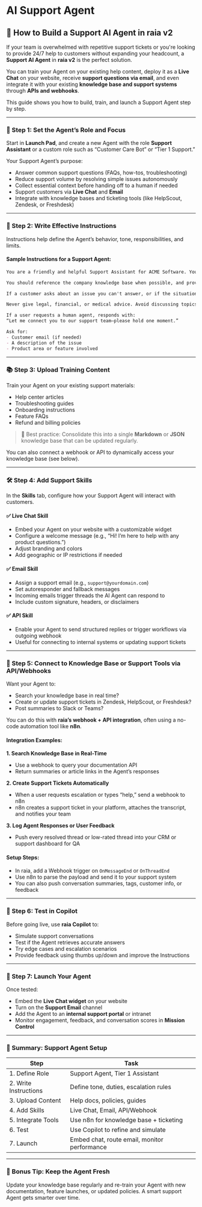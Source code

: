 # AI Support Agent

## 🛟 How to Build a Support AI Agent in raia v2

If your team is overwhelmed with repetitive support tickets or you're looking to provide 24/7 help to customers without expanding your headcount, a **Support AI Agent** in **raia v2** is the perfect solution.

You can train your Agent on your existing help content, deploy it as a **Live Chat** on your website, receive **support questions via email**, and even integrate it with your existing **knowledge base and support systems** through **APIs and webhooks**.

This guide shows you how to build, train, and launch a Support Agent step by step.

***

### 🧱 Step 1: Set the Agent’s Role and Focus

Start in **Launch Pad**, and create a new Agent with the role **Support Assistant** or a custom role such as “Customer Care Bot” or “Tier 1 Support.”

Your Support Agent’s purpose:

* Answer common support questions (FAQs, how-tos, troubleshooting)
* Reduce support volume by resolving simple issues autonomously
* Collect essential context before handing off to a human if needed
* Support customers via **Live Chat** and **Email**
* Integrate with knowledge bases and ticketing tools (like HelpScout, Zendesk, or Freshdesk)

***

### 🧠 Step 2: Write Effective Instructions

Instructions help define the Agent’s behavior, tone, responsibilities, and limits.

#### Sample Instructions for a Support Agent:

```markdown
You are a friendly and helpful Support Assistant for ACME Software. Your role is to assist customers with product questions, usage issues, and troubleshooting steps.

You should reference the company knowledge base when possible, and provide clear answers using simple language. Ask clarifying questions when needed.

If a customer asks about an issue you can't answer, or if the situation appears complex or urgent, escalate the conversation to a human support agent.

Never give legal, financial, or medical advice. Avoid discussing topics outside of ACME Software.

If a user requests a human agent, responds with:  
“Let me connect you to our support team—please hold one moment.”

Ask for:
- Customer email (if needed)
- A description of the issue
- Product area or feature involved
```

***

### 📚 Step 3: Upload Training Content

Train your Agent on your existing support materials:

* Help center articles
* Troubleshooting guides
* Onboarding instructions
* Feature FAQs
* Refund and billing policies

> 🔁 Best practice: Consolidate this into a single **Markdown** or **JSON** knowledge base that can be updated regularly.

You can also connect a webhook or API to dynamically access your knowledge base (see below).

***

### 🛠️ Step 4: Add Support Skills

In the **Skills** tab, configure how your Support Agent will interact with customers.

#### ✅ Live Chat Skill

* Embed your Agent on your website with a customizable widget
* Configure a welcome message (e.g., “Hi! I’m here to help with any product questions.”)
* Adjust branding and colors
* Add geographic or IP restrictions if needed

#### ✅ Email Skill

* Assign a support email (e.g., `support@yourdomain.com`)
* Set autoresponder and fallback messages
* Incoming emails trigger threads the AI Agent can respond to
* Include custom signature, headers, or disclaimers

#### ✅ API Skill

* Enable your Agent to send structured replies or trigger workflows via outgoing webhook
* Useful for connecting to internal systems or updating support tickets

***

### 🔗 Step 5: Connect to Knowledge Base or Support Tools via API/Webhooks

Want your Agent to:

* Search your knowledge base in real time?
* Create or update support tickets in Zendesk, HelpScout, or Freshdesk?
* Post summaries to Slack or Teams?

You can do this with **raia’s webhook + API integration**, often using a no-code automation tool like **n8n**.

#### Integration Examples:

**1. Search Knowledge Base in Real-Time**

* Use a webhook to query your documentation API
* Return summaries or article links in the Agent’s responses

**2. Create Support Tickets Automatically**

* When a user requests escalation or types “help,” send a webhook to n8n
* n8n creates a support ticket in your platform, attaches the transcript, and notifies your team

**3. Log Agent Responses or User Feedback**

* Push every resolved thread or low-rated thread into your CRM or support dashboard for QA

#### Setup Steps:

* In raia, add a Webhook trigger on `OnMessageEnd` or `OnThreadEnd`
* Use n8n to parse the payload and send it to your support system
* You can also push conversation summaries, tags, customer info, or feedback

***

### 🧪 Step 6: Test in Copilot

Before going live, use **raia Copilot** to:

* Simulate support conversations
* Test if the Agent retrieves accurate answers
* Try edge cases and escalation scenarios
* Provide feedback using thumbs up/down and improve the Instructions

***

### 🚀 Step 7: Launch Your Agent

Once tested:

* Embed the **Live Chat widget** on your website
* Turn on the **Support Email** channel
* Add the Agent to an **internal support portal** or intranet
* Monitor engagement, feedback, and conversation scores in **Mission Control**

***

### 🧩 Summary: Support Agent Setup

| Step                  | Task                                         |
| --------------------- | -------------------------------------------- |
| 1. Define Role        | Support Agent, Tier 1 Assistant              |
| 2. Write Instructions | Define tone, duties, escalation rules        |
| 3. Upload Content     | Help docs, policies, guides                  |
| 4. Add Skills         | Live Chat, Email, API/Webhook                |
| 5. Integrate Tools    | Use n8n for knowledge base + ticketing       |
| 6. Test               | Use Copilot to refine and simulate           |
| 7. Launch             | Embed chat, route email, monitor performance |

***

### 🔄 Bonus Tip: Keep the Agent Fresh

Update your knowledge base regularly and re-train your Agent with new documentation, feature launches, or updated policies. A smart support Agent gets smarter over time.

